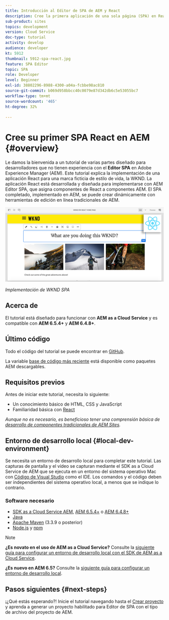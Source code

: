 ```yaml
---
title: Introducción al Editor de SPA de AEM y React
description: Cree la primera aplicación de una sola página (SPA) en React que se pueda editar en Adobe Experience Manager AEM con la SPA de WKND. Aprenda a crear una SPA con el marco de trabajo de React JS con AEM SPA Editor. Este tutorial en varias partes explica la implementación de una aplicación de React para una marca ficticia de estilo de vida, WKND. El tutorial cubre la creación de extremo a extremo del SPA y la integración con AEM.
sub-product: sites
topics: development
version: Cloud Service
doc-type: tutorial
activity: develop
audience: developer
kt: 5912
thumbnail: 5912-spa-react.jpg
feature: SPA Editor
topic: SPA
role: Developer
level: Beginner
exl-id: 38802296-8988-4300-a04a-fcbbe98ac810
source-git-commit: b069d958bbcc40c0079e87d342db6c5e53055bc7
workflow-type: tm+mt
source-wordcount: '465'
ht-degree: 32%

---
```


# Cree su primer SPA React en AEM {#overview}

Le damos la bienvenida a un tutorial de varias partes diseñado para desarrolladores que no tienen experiencia con el **Editor SPA** en Adobe Experience Manager (AEM). Este tutorial explica la implementación de una aplicación React para una marca ficticia de estilo de vida, la WKND. La aplicación React está desarrollada y diseñada para implementarse con AEM Editor SPA, que asigna componentes de React a componentes AEM. El SPA completado, implementado en AEM, se puede crear dinámicamente con herramientas de edición en línea tradicionales de AEM.

![SPA final implementado](assets/wknd-spa-implementation.png)

*Implementación de WKND SPA*

## Acerca de

El tutorial está diseñado para funcionar con **AEM as a Cloud Service** y es compatible con **AEM 6.5.4+** y **AEM 6.4.8+**.

## Último código

Todo el código del tutorial se puede encontrar en [GitHub](https://github.com/adobe/aem-guides-wknd-spa).

La variable [base de código más reciente](https://github.com/adobe/aem-guides-wknd-spa/releases) está disponible como paquetes AEM descargables.

## Requisitos previos

Antes de iniciar este tutorial, necesita lo siguiente:

* Un conocimiento básico de HTML, CSS y JavaScript
* Familiaridad básica con [React](https://reactjs.org/tutorial/tutorial.html)

*Aunque no es necesario, es beneficioso tener una comprensión básica de [desarrollo de componentes tradicionales de AEM Sites](https://experienceleague.adobe.com/docs/experience-manager-learn/getting-started-wknd-tutorial-develop/overview.html?lang=es).*

## Entorno de desarrollo local {#local-dev-environment}

Se necesita un entorno de desarrollo local para completar este tutorial. Las capturas de pantalla y el vídeo se capturan mediante el SDK as a Cloud Service de AEM que se ejecuta en un entorno del sistema operativo Mac con [Código de Visual Studio](https://code.visualstudio.com/) como el IDE. Los comandos y el código deben ser independientes del sistema operativo local, a menos que se indique lo contrario.

### Software necesario

* [SDK as a Cloud Service AEM](https://experienceleague.adobe.com/docs/experience-manager-learn/cloud-service/local-development-environment-set-up/aem-runtime.html), [AEM 6.5.4+](https://experienceleague.adobe.com/docs/experience-manager-release-information/aem-release-updates/aem-releases-updates.html?lang=en#aem-65) o [AEM 6.4.8+](https://experienceleague.adobe.com/docs/experience-manager-release-information/aem-release-updates/aem-releases-updates.html?lang=en#aem-64)
* [Java](https://downloads.experiencecloud.adobe.com/content/software-distribution/en/general.html)
* [Apache Maven](https://maven.apache.org/) (3.3.9 o posterior)
* [Node.js](https://nodejs.org/en/) y [npm](https://www.npmjs.com/)

>[!NOTE]
>
> **¿Es novato en el uso de AEM as a Cloud Service?** Consulte la [siguiente guía para configurar un entorno de desarrollo local con el SDK de AEM as a Cloud Service](https://experienceleague.adobe.com/docs/experience-manager-learn/cloud-service/local-development-environment-set-up/overview.html).
>
> **¿Es nuevo en AEM 6.5?** Consulte la [siguiente guía para configurar un entorno de desarrollo local](https://experienceleague.adobe.com/docs/experience-manager-learn/foundation/development/set-up-a-local-aem-development-environment.html?lang=es).

## Pasos siguientes {#next-steps}

¡¿Qué estás esperando?! Inicie el tutorial navegando hasta el [Crear proyecto](create-project.md) y aprenda a generar un proyecto habilitado para Editor de SPA con el tipo de archivo del proyecto de AEM.
